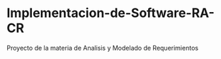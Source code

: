 # Implementacion-de-Software-RA-CR
 Proyecto de la materia de Analisis y Modelado de Requerimientos
